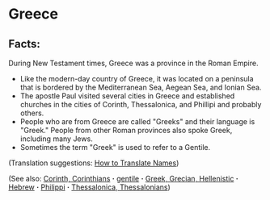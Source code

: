 # Greece #

## Facts: ##

During New Testament times, Greece was a province in the Roman Empire.

* Like the modern-day country of Greece, it was located on a peninsula that is bordered by the Mediterranean Sea, Aegean Sea, and Ionian Sea.
* The apostle Paul visited several cities in Greece and established churches in the cities of Corinth, Thessalonica, and Phillipi and probably others.
* People who are from Greece are called "Greeks" and their language is "Greek." People from other Roman provinces also spoke Greek, including many Jews.
* Sometimes the term "Greek" is used to refer to a Gentile.

(Translation suggestions: [How to Translate Names](https://git.door43.org/Door43/en-ta-translate-vol1/src/master/content/translate_names.md))

(See also: [Corinth, Corinthians](../other/corinth.md) **·** [gentile](../other/gentile.md) **·** [Greek, Grecian, Hellenistic](../other/greek.md) **·** [Hebrew](../other/hebrew.md) **·** [Philippi](../other/philippi.md) **·** [Thessalonica, Thessalonians](../other/thessalonica.md))

